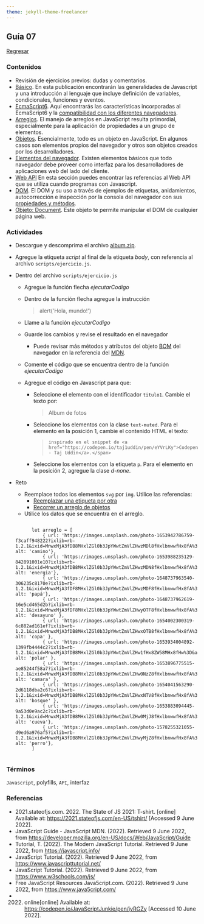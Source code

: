 ```yaml
---
theme: jekyll-theme-freelancer
---
```


## Guía 07

[Regresar](/DAWM/)

### Contenidos

* Revisión de ejercicios previos: dudas y comentarios.
* [Básico](https://developer.mozilla.org/es/docs/Learn/Getting_started_with_the_web/JavaScript_basics). En esta publicación encontrarán las generalidades de Javascript y una introducción al lenguaje que incluye definición de variables, condicionales, funciones y eventos.
* [EcmaScript6](http://es6-features.org/#). Aquí encontrarás las características incorporadas al EcmaScript6 y la [compatibilidad con los diferentes navegadores](http://kangax.github.io/compat-table/es6/). 
* [Arreglos](https://developer.mozilla.org/es/docs/Web/JavaScript/Referencia/Objetos_globales/Array). El manejo de arreglos en JavaScript resulta primordial, especialmente para la aplicación de propiedades a un grupo de elementos.
* [Objetos](https://developer.mozilla.org/es/docs/Web/JavaScript/Guide/Trabajando_con_objectos). Esencialmente, todo es un objeto en JavaScript. En algunos casos son elementos propios del navegador y otros son objetos creados por los desarrolladores.
* [Elementos del navegador](https://javascript.info/browser-environment). Existen elementos básicos que todo navegador debe proveer como interfaz para los desarrolladores de aplicaciones web del lado del cliente.
* [Web API](https://developer.mozilla.org/es/docs/Web/API) En esta sección puedes encontrar las referencias al Web API que se utiliza cuando programas con Javascript.
* [DOM](https://javascript.info/dom-nodes). El DOM y su uso a través de ejemplos de etiquetas, anidamientos, autocorrección e inspección por la consola del navegador con sus [propiedades y métodos](https://developer.mozilla.org/es/docs/Web/API/Document).
* [Objeto: Document](https://javascript.info/dom-navigation). Este objeto te permite manipular el DOM de cualquier página web.


### Actividades

* Descargue y descomprima el archivo [album.zip](../ejercicios/album.zip).
* Agregue la etiqueta _script_ al final de la etiqueta _body_, con referencia al archivo `scripts/ejercicio.js`.
* Dentro del archivo `scripts/ejercicio.js`
	+ Agregue la función flecha *ejecutarCodigo*
	+ Dentro de la función flecha agregue la instrucción
	  
	  >
	  > alert('Hola, mundo!')
	  >

	+ Llame a la función *ejecutarCodigo*
	+ Guarde los cambios y revise el resultado en el navegador
		- Puede revisar más métodos y atributos del objeto [BOM](https://www.arkaitzgarro.com/javascript/capitulo-14.html) del navegador en la referencia del [MDN](https://developer.mozilla.org/es/docs/Web/API/Window).

	+ Comente el código que se encuentra dentro de la función *ejecutarCodigo*
	+ Agregue el código en Javascript para que:
		- Seleccione el elemento con el identificador `titulo1`. Cambie el texto por:
		  
		  >
		  >	Album de fotos
		  >

		- Seleccione los elementos con la clase `text-muted`. Para el elemento en la posición 1, cambie el contenido HTML el texto: 

		  >
		  > ````<span> En este sitio encontrarás un album de fotos
		  > inspirado en el snippet de <a href="https://codepen.io/taj1uddin/pen/eYVrLKy">Codepen - Taj Uddin</a>.</span>
		  > ````
		  >

		- Seleccione los elementos con la etiqueta `p`. Para el elemento en la posición 2, agregue la clase *d-none*.

* Reto

	+ Reemplace todos los elementos `svg` por `img`. Utilice las referencias:
		- [Reemplazar una etiqueta por otra ](https://javascript.plainenglish.io/how-to-replace-a-dom-element-in-place-using-javascript-e6aba3f8177f)
		- [Recorrer un arreglo de objetos](https://www.microverse.org/blog/how-to-loop-through-the-array-of-json-objects-in-javascript)
	+ Utilice los datos que se encuentra en el arreglo. 

	<pre><code>
		let arreglo = [
			{ url: 'https://images.unsplash.com/photo-1653942786759-f3caff948222?ixlib=rb-1.2.1&ixid=MnwxMjA3fDB8MHxlZGl0b3JpYWwtZmVlZHwzMDl8fHxlbnwwfHx8fA%3D%3D&auto=format&fit=crop&w=500&q=60', alt: 'camino'},
			{ url: 'https://images.unsplash.com/photo-1653988235129-842891001e10?ixlib=rb-1.2.1&ixid=MnwxMjA3fDB8MHxlZGl0b3JpYWwtZmVlZHwzMDN8fHxlbnwwfHx8fA%3D%3D&auto=format&fit=crop&w=500&q=60', alt: 'energia'},
			{ url: 'https://images.unsplash.com/photo-1648737963540-306235c8170e?ixlib=rb-1.2.1&ixid=MnwxMjA3fDF8MHxlZGl0b3JpYWwtZmVlZHwzMDF8fHxlbnwwfHx8fA%3D%3D&auto=format&fit=crop&w=500&q=60', alt: 'papá'},
			{ url: 'https://images.unsplash.com/photo-1648737962619-16e5cd465d2b?ixlib=rb-1.2.1&ixid=MnwxMjA3fDF8MHxlZGl0b3JpYWwtZmVlZHwyOTF8fHxlbnwwfHx8fA%3D%3D&auto=format&fit=crop&w=500&q=60', alt: 'desayuno' },
			{ url: 'https://images.unsplash.com/photo-1654002300319-6c882ad161ef?ixlib=rb-1.2.1&ixid=MnwxMjA3fDB8MHxlZGl0b3JpYWwtZmVlZHwxOTB8fHxlbnwwfHx8fA%3D%3D&auto=format&fit=crop&w=500&q=60', alt: 'copa' },
			{ url: 'https://images.unsplash.com/photo-1653934004892-1399fb4444c2?ixlib=rb-1.2.1&ixid=MnwxMjA3fDB8MHxlZGl0b3JpYWwtZmVlZHw1fHx8ZW58MHx8fHw%3D&auto=format&fit=crop&w=500&q=60', alt: 'polar' },
			{ url: 'https://images.unsplash.com/photo-1653896775515-ae85244f58a7?ixlib=rb-1.2.1&ixid=MnwxMjA3fDB8MHxlZGl0b3JpYWwtZmVlZHw0NzZ8fHxlbnwwfHx8fA%3D%3D&auto=format&fit=crop&w=500&q=60', alt: 'camara' },
			{ url: 'https://images.unsplash.com/photo-1654041563290-2d6118dba2c6?ixlib=rb-1.2.1&ixid=MnwxMjA3fDB8MHxlZGl0b3JpYWwtZmVlZHwxNTV8fHxlbnwwfHx8fA%3D%3D&auto=format&fit=crop&w=500&q=60', alt: 'bosque' },
			{ url: 'https://images.unsplash.com/photo-1653883094445-9a53d0e9ac2c?ixlib=rb-1.2.1&ixid=MnwxMjA3fDB8MHxlZGl0b3JpYWwtZmVlZHw0MjJ8fHxlbnwwfHx8fA%3D%3D&auto=format&fit=crop&w=500&q=60', alt: 'cueva'},
			{ url: 'https://images.unsplash.com/photo-1578255321055-d9ed6a976af5?ixlib=rb-1.2.1&ixid=MnwxMjA3fDB8MHxlZGl0b3JpYWwtZmVlZHwyMjZ8fHxlbnwwfHx8fA%3D%3D&auto=format&fit=crop&w=500&q=60', alt: 'perro'},
		]
	</code></pre>
	
	


### Términos

`Javascript`, polyfills, `API`, interfaz

### Referencias

* 2021.stateofjs.com. 2022. The State of JS 2021: T-shirt. [online] Available at: <https://2021.stateofjs.com/en-US/tshirt/> [Accessed 9 June 2022].
* JavaScript Guide - JavaScript MDN. (2022). Retrieved 9 June 2022, from https://developer.mozilla.org/en-US/docs/Web/JavaScript/Guide
* Tutorial, T. (2022). The Modern JavaScript Tutorial. Retrieved 9 June 2022, from https://javascript.info/	
* JavaScript Tutorial. (2022). Retrieved 9 June 2022, from https://www.javascripttutorial.net/
* JavaScript Tutorial. (2022). Retrieved 9 June 2022, from https://www.w3schools.com/js/
* Free JavaScript Resources Java5cript.com. (2022). Retrieved 9 June 2022, from https://www.java5cript.com/
* 2022. online[online] Available at: <https://codepen.io/JavaScriptJunkie/pen/jvRGZy> [Accessed 10 June 2022].
